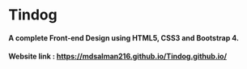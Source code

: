 # Tindog

#### A complete Front-end Design using HTML5, CSS3 and Bootstrap 4.

#### Website link : https://mdsalman216.github.io/Tindog.github.io/


